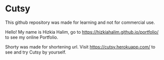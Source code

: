 # Cutsy

This github repository was made for learning and not for commercial use.

Hello! My name is Hizkia Halim, go to https://hizkiahalim.github.io/portfolio/ to see my online Portfolio.

Shorty was made for shortening url. Visit https://cutsy.herokuapp.com/ to see and try Cutsy by yourself. 
